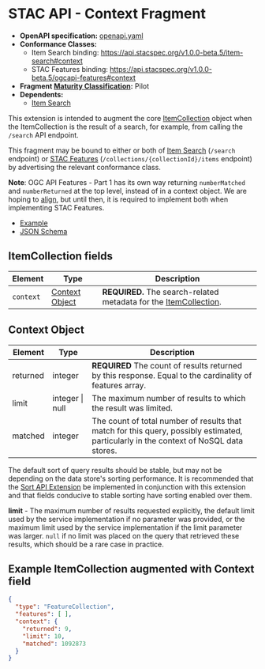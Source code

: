 # STAC API - Context Fragment

- **OpenAPI specification:** [openapi.yaml](openapi.yaml)
- **Conformance Classes:** 
  - Item Search binding: <https://api.stacspec.org/v1.0.0-beta.5/item-search#context>
  - STAC Features binding: <https://api.stacspec.org/v1.0.0-beta.5/ogcapi-features#context>
- **Fragment [Maturity Classification](../../extensions.md#extension-maturity):** Pilot
- **Dependents:**
  - [Item Search](../../item-search)

This extension is intended to augment the core [ItemCollection](../itemcollection/README.md)
object when the ItemCollection is the result of a search, for example, from calling the `/search` API endpoint.

This fragment may be bound to either or both of 
[Item Search](../../item-search) (`/search` endpoint) or
[STAC Features](../../ogcapi-features) (`/collections/{collectionId}/items` endpoint) by
advertising the relevant conformance class. 

**Note**: OGC API Features - Part 1 has its own way returning `numberMatched` and `numberReturned` at the top level, instead of in a context
object. We are hoping to [align](https://github.com/opengeospatial/ogcapi-common/issues/82), but until then, it
is required to implement both when implementing STAC Features.

- [Example](examples/example.json)
- [JSON Schema](json-schema/schema.json)

## ItemCollection fields

| Element   | Type                              | Description                                                                                      |
| --------- | --------------------------------- | ------------------------------------------------------------------------------------------------ |
| `context` | [Context Object](#context-object) | **REQUIRED.** The search-related metadata for the [ItemCollection](../itemcollection/README.md). |

## Context Object

| Element  | Type            | Description                                                                                                                           |
| -------- | --------------- | ------------------------------------------------------------------------------------------------------------------------------------- |
| returned | integer         | **REQUIRED** The count of results returned by this response. Equal to the cardinality of features array.                              |
| limit    | integer \| null | The maximum number of results to which the result was limited.                                                                        |
| matched  | integer         | The count of total number of results that match for this query, possibly estimated, particularly in the context of NoSQL data stores. |

The default sort of query results should be stable, but may not be depending on the data store's sorting performance.
It is recommended that the [Sort API Extension](../sort/README.md) be implemented in conjunction with this extension
and that fields conducive to stable sorting have sorting enabled over them.

**limit** - The maximum number of results requested explicitly, the default limit used by the service implementation
if no parameter was provided, or the maximum limit used by the service implementation if the limit parameter was larger.
`null` if no limit was placed on the query that retrieved these results, which should be a rare case in practice.

## Example ItemCollection augmented with Context field
  
```json
{
  "type": "FeatureCollection",
  "features": [ ],
  "context": {
    "returned": 9,
    "limit": 10, 
    "matched": 1092873
  }
}
```
